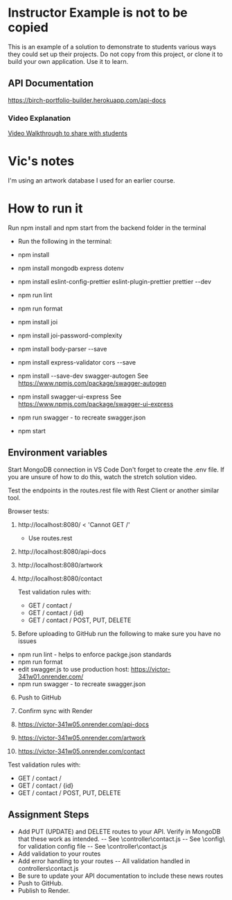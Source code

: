 # Instructor Example is not to be copied

This is an example of a solution to demonstrate to students various ways they could set up their projects. Do not copy from this project, or clone it to build your own application. Use it to learn.

## API Documentation

https://birch-portfolio-builder.herokuapp.com/api-docs

### Video Explanation

[Video Walkthrough to share with students](https://youtu.be/AIi1gZOsRmY)

# Vic's notes

I'm using an artwork database I used for an earlier course.

# How to run it

Run npm install and npm start from the backend folder in the terminal

- Run the following in the terminal:
- npm install
- npm install mongodb express dotenv
- npm install eslint-config-prettier eslint-plugin-prettier prettier --dev
- npm run lint
- npm run format
- npm install joi
- npm install joi-password-complexity
- npm install body-parser --save
- npm install express-validator cors --save

- npm install --save-dev swagger-autogen See https://www.npmjs.com/package/swagger-autogen
- npm install swagger-ui-express See https://www.npmjs.com/package/swagger-ui-express
- npm run swagger - to recreate swagger.json
- npm start

## Environment variables

Start MongoDB connection in VS Code
Don't forget to create the .env file. If you are unsure of how to do this, watch the stretch solution video.

Test the endpoints in the routes.rest file with Rest Client or another similar tool.

Browser tests:

1. http://localhost:8080/ < 'Cannot GET /'
   - Use routes.rest
2. http://localhost:8080/api-docs
3. http://localhost:8080/artwork
4. http://localhost:8080/contact

   Test validation rules with:
   - GET / contact /
   - GET / contact / {id}
   - GET / contact / POST, PUT, DELETE

5. Before uploading to GitHub run the following to make sure you have no issues

- npm run lint - helps to enforce packge.json standards
- npm run format
- edit swagger.js to use production host: https://victor-341w01.onrender.com/
- npm run swagger - to recreate swagger.json

6. Push to GitHub
7. Confirm sync with Render

8. https://victor-341w05.onrender.com/api-docs
9. https://victor-341w05.onrender.com/artwork
10. https://victor-341w05.onrender.com/contact

Test validation rules with:
- GET / contact /
- GET / contact / {id}
- GET / contact / POST, PUT, DELETE

## Assignment Steps
- Add PUT (UPDATE) and DELETE routes to your API. Verify in MongoDB that these work as intended.
  -- See \controller\contact.js
  -- See \config\ for validation config file 
  -- See \controller\contact.js
- Add validation to your routes
- Add error handling to your routes
  -- All validation handled in controllers\contact.js
- Be sure to update your API documentation to include these news routes
- Push to GitHub.
- Publish to Render.
